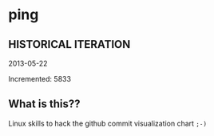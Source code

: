 # ping

## HISTORICAL ITERATION
2013-05-22

Incremented: 5833

## What is this?? 
Linux skills to hack the github commit visualization chart `;-)`
